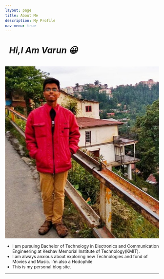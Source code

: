 ```yaml
---
layout: page
title: About Me
description: My Profile
nav-menu: true
---
```


<h1 style="Font-style:italic;">&nbsp; Hi,I Am Varun &#128512;</h1>

&nbsp; &nbsp; &nbsp; &nbsp; &nbsp;&nbsp; &nbsp; &nbsp; &nbsp; &nbsp; &nbsp; &nbsp; &nbsp; &nbsp; &nbsp; ![](assets/images/banner.JPG)

- I am pursuing Bachelor of Technology in Electronics and Communication Engineering at Keshav Memorial Institute of Technology(KMIT).
- I am always anxious about exploring new Technologies and fond of Movies and Music. I'm also a Hodophile
- This is my personal blog site.   

************   


         
         


